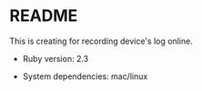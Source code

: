 # README

This is creating for recording device's log online.

* Ruby version: 2.3

* System dependencies: mac/linux

